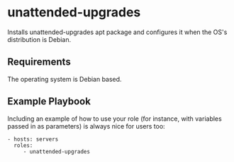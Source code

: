 unattended-upgrades
=========

Installs unattended-upgrades apt package and configures it when the OS's distribution is Debian.

Requirements
------------

The operating system is Debian based.


Example Playbook
----------------

Including an example of how to use your role (for instance, with variables passed in as parameters) is always nice for users too:

    - hosts: servers
      roles:
         - unattended-upgrades
